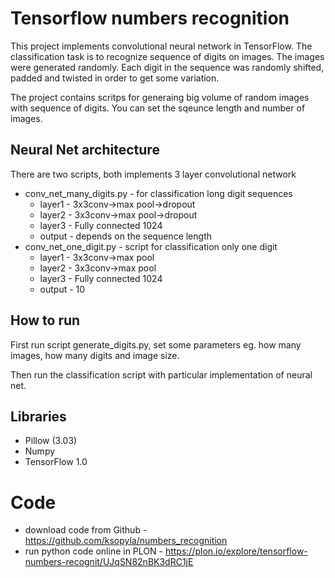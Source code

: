 
# Tensorflow numbers recognition

This project implements convolutional neural network in TensorFlow. The classification task is to recognize sequence of digits on images.
The images were generated randomly. Each digit in the sequence was randomly shifted, padded and twisted in order to get some variation.

The project contains scritps for generaing big volume of random images with sequence of digits. 
You can set the sqeunce length and number of images.

## Neural Net architecture
There are two scripts, both implements 3 layer convolutional network
* conv_net_many_digits.py - for classification long digit sequences
    * layer1 - 3x3conv->max pool->dropout
    * layer2 - 3x3conv->max pool->dropout
    * layer3 - Fully connected 1024
    * output - depends on the sequence length
* conv_net_one_digit.py -  script for classification only one digit
    * layer1 - 3x3conv->max pool
    * layer2 - 3x3conv->max pool
    * layer3 - Fully connected 1024
    * output - 10

## How to run

First run script generate_digits.py, set some parameters eg. how many images, how many digits and image size.

Then run the classification script with particular implementation of neural net.



## Libraries

* Pillow (3.03)
* Numpy
* TensorFlow 1.0


# Code

* download code from Github - https://github.com/ksopyla/numbers_recognition
* run python code online in PLON - https://plon.io/explore/tensorflow-numbers-recognit/UJqSN82nBK3dRC1jE